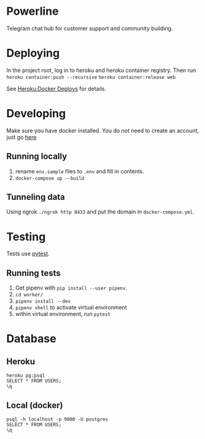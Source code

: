 # Powerline
Telegram chat hub for customer support and community building.

# Deploying
In the project root, log in to heroku and heroku container registry. Then run
`heroku container:push --recursive`
`heroku container:release web`

See [Heroku:Docker Deploys](https://devcenter.heroku.com/articles/container-registry-and-runtime) for details.

# Developing
Make sure you have docker installed. You do *not* need to create an account, just go [here](https://download.docker.com/mac/edge/Docker.dmg)
## Running locally
1. rename `env.sample` files to `.env` and fill in contents.
2. `docker-compose up --build`

## Tunneling data
Using ngrok `./ngrok http 8433` and put the domain in `docker-compose.yml`.

# Testing
Tests use [pytest](https://docs.pytest.org/en/latest/contents.html).

## Running tests
1. Get pipenv with `pip install --user pipenv`.
2. `cd worker/`
3. `pipenv install --dev`
4. `pipenv shell` to activate virtual environment
5. within virtual environment, run `pytest`

# Database

## Heroku
```
heroku pg:psql
SELECT * FROM USERS;
\q
```

## Local (docker)
```
psql -h localhost -p 9000 -U postgres
SELECT * FROM USERS;
\q
```
